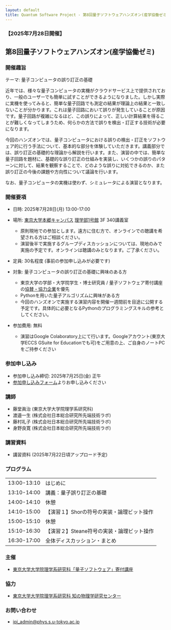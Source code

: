 ```yaml
---
layout: default
title: Quantum Software Project - 第8回量子ソフトウェアハンズオン(産学協働ゼミ)
---
```


### 【2025年7月28日開催】
## 第8回量子ソフトウェアハンズオン(産学協働ゼミ)

### 開催趣旨

テーマ: 量子コンピュータの誤り訂正の基礎

近年では、様々な量子コンピュータの実機がクラウドサービス上で提供されており、一般のユーザーでも簡単に試すことができるようになりました。しかし実際に実機を使ってみると、簡単な量子回路でも測定の結果が理論上の結果と一致しないことが分かります。これは量子回路において誤りが発生していることが原因です。量子回路が複雑になるほど、この誤りによって、正しい計算結果を得ることが難しくなってしまうため、何らかの方法で誤りを検出・訂正する技術が必要になります。

今回のハンズオンでは、量子コンピュータにおける誤りの検出・訂正をソフトウェア的に行う手法について、基本的な部分を体験していただきます。講義部分では、誤り訂正の基礎的な理論から解説を行います。また、演習の中では、簡単な量子回路を題材に、基礎的な誤り訂正の仕組みを実装し、いくつかの誤りのパターンに対して、結果を観察することで、どのような誤りに対処できるのか、また誤り訂正の今後の課題や方向性について議論を行います。

なお、量子コンピュータの実機は使わず、シミュレータによる演習となります。

### 開催要項

* 日時: 2025年7月28日(月) 13:00-17:00
* 場所: [東京大学本郷キャンパス](https://www.u-tokyo.ac.jp/ja/about/campus-guide/map01_02.html) [理学部1号館](https://www.u-tokyo.ac.jp/campusmap/cam01_06_01_j.html) 3F 340講義室
	* 原則現地での参加とします。遠方に住む方で、オンラインでの聴講を希望される方はご相談ください。
	* 演習後半で実施するグループディスカッションについては、現地のみで実施の予定です。オンラインは聴講のみとなります。ご了承ください。
* 定員: 30名程度 (事前の参加申し込みが必要です)
* 対象: 量子コンピュータの誤り訂正の基礎に興味のある方
    * 東京大学の学部・大学院学生・博士研究員 / 量子ソフトウェア寄付講座の[協賛・協力企業](sponsor)を優先
	* Pythonを用いた量子アルゴリズムに興味がある方
	* 今回のハンズオンで実施する演習内容を開催一週間前を目途に公開する予定です。具体的に必要となるPythonのプログラミングスキルの参考としてください。

* 参加費用: 無料
    * 演習はGoogle Colaboratory上にて行います。Googleアカウント(東京大学ECCS GSuite for Educationでも可)をご用意の上、ご自身のノートPCをご持参ください

### 参加申し込み

* 参加申し込み締切: 2025年7月25日(金) 正午
* [参加申し込みフォーム](https://forms.gle/fQ8AUfKvcpC53khe6)よりお申し込みください

### 講師

* 藤堂眞治 (東京大学大学院理学系研究科)
* 渡邉一生 (株式会社日本総合研究所先端技術ラボ)
* 藤村礼子 (株式会社日本総合研究所先端技術ラボ)
* 身野良寛 (株式会社日本総合研究所先端技術ラボ)

### 講習資料

* 講習資料 (2025年7月22日頃アップロード予定) 

### プログラム

<table>
<tr><td>13:00-13:10</td><td>はじめに</td></tr>
<tr><td>13:10-14:00</td><td>講義：量子誤り訂正の基礎</td></tr>
<tr><td>14:00-14:10</td><td>休憩</td></tr>
<tr><td>14:10-15:00</td><td>【演習１】Shorの符号の実装・論理ビット操作</td></tr>
<tr><td>15:00-15:10</td><td>休憩</td></tr>
<tr><td>15:10-16:30</td><td>【演習２】Steane符号の実装・論理ビット操作</td></tr>
<tr><td>16:30-17:00</td><td>全体ディスカッション・まとめ</td></tr>
</table>

### 主催

* [東京大学大学院理学系研究科「量子ソフトウェア」寄付講座](https://qsw.phys.s.u-tokyo.ac.jp)

### 協力

* [東京大学大学院理学系研究科 知の物理学研究センター](https://www.phys.s.u-tokyo.ac.jp/lp/ipi/)

### お問い合わせ

* [ipi_admin@phys.s.u-tokyo.ac.jp](mailto:ipi_admin@phys.s.u-tokyo.ac.jp)
